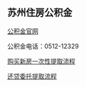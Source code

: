
## 苏州住房公积金


[公积金官网](http://gjj.suzhou.gov.cn/szgjj/index.shtml)

公积金电话：0512-12329

[购买新房一次性提取流程](http://gjj.suzhou.gov.cn/szgjj/gjzftq/201912/402b6098719646c691629ab54c992cf0.shtml)

[还贷委托提取流程](http://gjj.suzhou.gov.cn/szgjj/ghzfdktq/201908/3e572be111994f26a84539460e0fc8f1.shtml)
